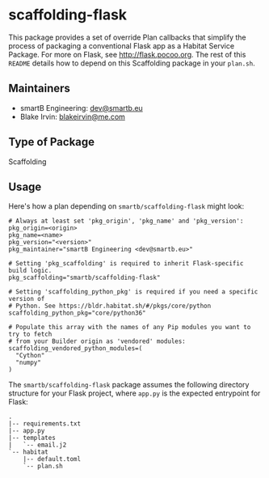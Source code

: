# scaffolding-flask
This package provides a set of override Plan callbacks that simplify the process
of packaging a conventional Flask app as a Habitat Service Package. For more
on Flask, see http://flask.pocoo.org. The rest of this `README` details how to 
depend on this Scaffolding package in your `plan.sh`.

## Maintainers
* smartB Engineering: <dev@smartb.eu>
* Blake Irvin: <blakeirvin@me.com>

## Type of Package
Scaffolding

## Usage
Here's how a plan depending on `smartb/scaffolding-flask` might look:
```
# Always at least set 'pkg_origin', 'pkg_name' and 'pkg_version':
pkg_origin=<origin>
pkg_name=<name>
pkg_version="<version>"
pkg_maintainer="smartB Engineering <dev@smartb.eu>"

# Setting 'pkg_scaffolding' is required to inherit Flask-specific build logic.
pkg_scaffolding="smartb/scaffolding-flask"

# Setting 'scaffolding_python_pkg' is required if you need a specific version of
# Python. See https://bldr.habitat.sh/#/pkgs/core/python
scaffolding_python_pkg="core/python36"

# Populate this array with the names of any Pip modules you want to try to fetch
# from your Builder origin as 'vendored' modules:
scaffolding_vendored_python_modules=(
  "Cython"
  "numpy"
)
```

The `smartb/scaffolding-flask` package assumes the following directory structure
for your Flask project, where `app.py` is the expected entrypoint for Flask:
```
.
|-- requirements.txt
|-- app.py
|-- templates
|   `-- email.j2
`-- habitat
    |-- default.toml
    `-- plan.sh
```
